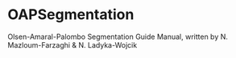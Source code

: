 # OAPSegmentation
Olsen-Amaral-Palombo Segmentation Guide Manual, written by N. Mazloum-Farzaghi &amp; N. Ladyka-Wojcik

